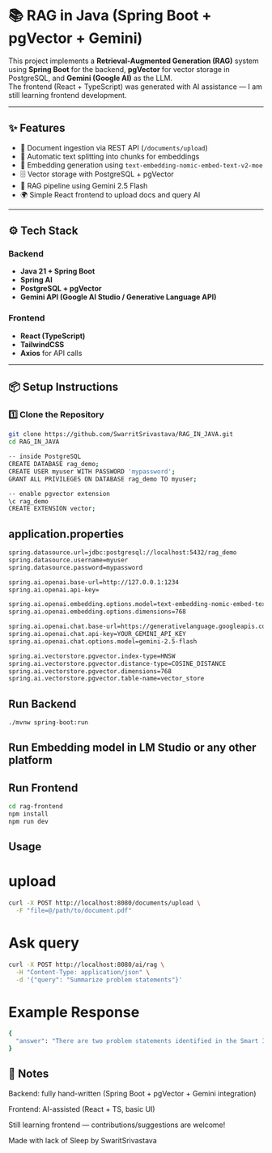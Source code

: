 # 📚 RAG in Java (Spring Boot + pgVector + Gemini)

This project implements a **Retrieval-Augmented Generation (RAG)** system using **Spring Boot** for the backend, **pgVector** for vector storage in PostgreSQL, and **Gemini (Google AI)** as the LLM.  
The frontend (React + TypeScript) was generated with AI assistance — I am still learning frontend development.

---

## ✨ Features
- 📄 Document ingestion via REST API (`/documents/upload`)
- 🧩 Automatic text splitting into chunks for embeddings
- 🔎 Embedding generation using `text-embedding-nomic-embed-text-v2-moe`
- 🗄️ Vector storage with PostgreSQL + pgVector
- 🤖 RAG pipeline using Gemini 2.5 Flash
- 🌍 Simple React frontend to upload docs and query AI

---

## ⚙️ Tech Stack
### Backend
- **Java 21 + Spring Boot**
- **Spring AI**
- **PostgreSQL + pgVector**
- **Gemini API (Google AI Studio / Generative Language API)**

### Frontend
- **React (TypeScript)**
- **TailwindCSS**
- **Axios** for API calls

---

## 📦 Setup Instructions

### 1️⃣ Clone the Repository
```bash
git clone https://github.com/SwarritSrivastava/RAG_IN_JAVA.git
cd RAG_IN_JAVA

-- inside PostgreSQL
CREATE DATABASE rag_demo;
CREATE USER myuser WITH PASSWORD 'mypassword';
GRANT ALL PRIVILEGES ON DATABASE rag_demo TO myuser;

-- enable pgvector extension
\c rag_demo
CREATE EXTENSION vector;
```
## application.properties
```bash
spring.datasource.url=jdbc:postgresql://localhost:5432/rag_demo
spring.datasource.username=myuser
spring.datasource.password=mypassword

spring.ai.openai.base-url=http://127.0.0.1:1234
spring.ai.openai.api-key=

spring.ai.openai.embedding.options.model=text-embedding-nomic-embed-text-v2-moe
spring.ai.openai.embedding.options.dimensions=768

spring.ai.openai.chat.base-url=https://generativelanguage.googleapis.com/v1beta/openai/
spring.ai.openai.chat.api-key=YOUR_GEMINI_API_KEY
spring.ai.openai.chat.options.model=gemini-2.5-flash

spring.ai.vectorstore.pgvector.index-type=HNSW
spring.ai.vectorstore.pgvector.distance-type=COSINE_DISTANCE
spring.ai.vectorstore.pgvector.dimensions=768
spring.ai.vectorstore.pgvector.table-name=vector_store
```

## Run Backend
```bash
./mvnw spring-boot:run
```
## Run Embedding model in LM Studio or any other platform

## Run Frontend 
```bash
cd rag-frontend
npm install
npm run dev
```

## Usage

# upload
```bash
curl -X POST http://localhost:8080/documents/upload \
  -F "file=@/path/to/document.pdf"
```

# Ask query
```bash
curl -X POST http://localhost:8080/ai/rag \
  -H "Content-Type: application/json" \
  -d '{"query": "Summarize problem statements"}'
```

# Example Response
```bash
{
  "answer": "There are two problem statements identified in the Smart India Hackathon..."
}
```

## 📌 Notes

Backend: fully hand-written (Spring Boot + pgVector + Gemini integration)

Frontend: AI-assisted (React + TS, basic UI)

Still learning frontend — contributions/suggestions are welcome!

Made with lack of Sleep by SwaritSrivastava
